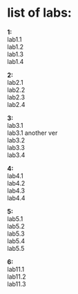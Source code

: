 # list of labs:
**1:**  
lab1.1  
lab1.2  
lab1.3  
lab1.4  

**2:**  
lab2.1  
lab2.2  
lab2.3  
lab2.4  

**3:**  
lab3.1  
lab3.1 another ver  
lab3.2  
lab3.3  
lab3.4  

**4:**  
lab4.1  
lab4.2  
lab4.3  
lab4.4  

**5:**  
lab5.1  
lab5.2  
lab5.3  
lab5.4  
lab5.5  

**6:**  
lab11.1  
lab11.2  
lab11.3  

